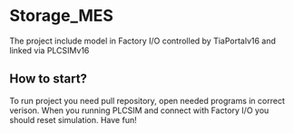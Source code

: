 # Storage_MES

The project include model in Factory I/O controlled by TiaPortalv16 and linked via PLCSIMv16

## How to start?

To run project you need pull repository, open needed programs in correct verison. When you running PLCSIM and connect with Factory I/O you should reset simulation. Have fun!
